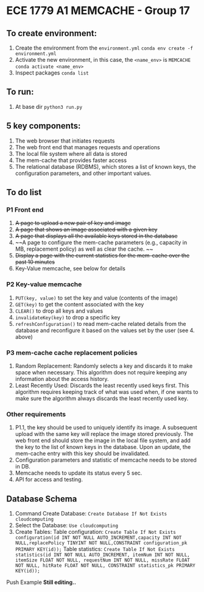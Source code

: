 # ECE 1779 A1 MEMCACHE - Group 17

## To create environment:
1. Create the environment from the `environment.yml`
`conda env create -f environment.yml`
2. Activate the new environment, in this case, the `<name_env>` is `MEMCACHE`
`conda activate <name_env>`
3. Inspect packages
`conda list`

## To run:
1. At base dir
`python3 run.py`

## 5 key components:
1. The web browser that initiates requests
2. The web front end that manages requests and operations
3. The local file system where all data is stored
4. The mem-cache that provides faster access
5. The relational database (RDBMS), which stores a list of known keys, the configuration parameters, and other important values.

## To do list
### P1 Front end 
1. ~~A page to upload a new pair of key and image~~
2. ~~A page that shows an image associated with a given key~~
3. ~~A page that displays all the available keys stored in the database~~
4. ~~A page to configure the mem-cache parameters (e.g., capacity in MB, replacement policy) as well as clear the cache. ~~
5. ~~Display a page with the current statistics for the mem-cache over the past 10 minutes~~
6. Key-Value memcache, see below for details

### P2 Key-value memcache
1. `PUT(key, value)` to set the key and value (contents of the image)
2. `GET(key)` to get the content associated with the key
3. `CLEAR()` to drop all keys and values
4. `invalidateKey(key)` to drop a specific key
5. `refreshConfiguration()` to read mem-cache related details from the database and reconfigure it based on the values set by the user (see 4. above)

### P3 mem-cache cache replacement policies
1. Random Replacement: Randomly selects a key and discards it to make space when necessary. This algorithm does not require keeping any information about the access history.
2. Least Recently Used: Discards the least recently used keys first. This algorithm requires keeping track of what was used when, if one wants to make sure the algorithm always discards the least recently used key.

### Other requirements
1. P1.1, the key should be used to uniquely identify its image. A subsequent upload with the same key will replace the image stored previously. The web front end should store the image in the local file system, and add the key to the list of known keys in the database. Upon an update, the mem-cache entry with this key should be invalidated.
2. Configuration parameters and statistic of memcache needs to be stored in DB.
3. Memcache needs to update its status every 5 sec.
4. API for access and testing. 

## Database Schema
1.	Command Create Database: `Create Database If Not Exists cloudcomputing`
2.	Select the Database: `Use cloudcomputing`
3.	Create Tables:
	Table configuration:
	`Create Table If Not Exists configuration(id INT NOT NULL AUTO_INCREMENT,capacity INT NOT NULL,replacePolicy TINYINT NOT NULL,CONSTRAINT configuration_pk PRIMARY KEY(id));`
	Table statistics:
	`Create Table If Not Exists statistics(id INT NOT NULL AUTO_INCREMENT, itemNum INT NOT NULL, itemSize FLOAT NOT NULL, requestNum INT NOT NULL, missRate FLOAT NOT NULL, hitRate FLOAT NOT NULL, CONSTRAINT statistics_pk PRIMARY KEY(id));`

Push Example
**Still editing..**
